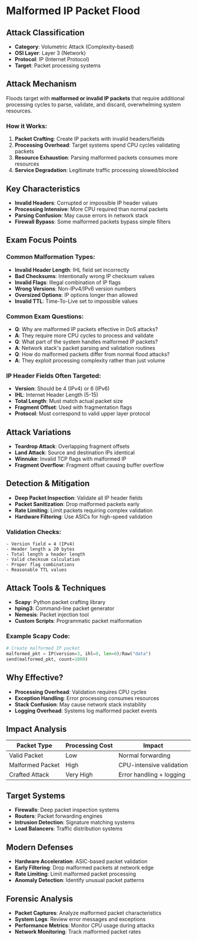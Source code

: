 # Malformed IP Packet Flood

## Attack Classification
- **Category**: Volumetric Attack (Complexity-based)
- **OSI Layer**: Layer 3 (Network)
- **Protocol**: IP (Internet Protocol)
- **Target**: Packet processing systems

## Attack Mechanism
Floods target with **malformed or invalid IP packets** that require additional processing cycles to parse, validate, and discard, overwhelming system resources.

### How it Works:
1. **Packet Crafting**: Create IP packets with invalid headers/fields
2. **Processing Overhead**: Target systems spend CPU cycles validating packets
3. **Resource Exhaustion**: Parsing malformed packets consumes more resources
4. **Service Degradation**: Legitimate traffic processing slowed/blocked

## Key Characteristics
- **Invalid Headers**: Corrupted or impossible IP header values
- **Processing Intensive**: More CPU required than normal packets
- **Parsing Confusion**: May cause errors in network stack
- **Firewall Bypass**: Some malformed packets bypass simple filters

## Exam Focus Points

### Common Malformation Types:
- **Invalid Header Length**: IHL field set incorrectly
- **Bad Checksums**: Intentionally wrong IP checksum values
- **Invalid Flags**: Illegal combination of IP flags
- **Wrong Versions**: Non-IPv4/IPv6 version numbers
- **Oversized Options**: IP options longer than allowed
- **Invalid TTL**: Time-To-Live set to impossible values

### Common Exam Questions:
- **Q**: Why are malformed IP packets effective in DoS attacks?
- **A**: They require more CPU cycles to process and validate
- **Q**: What part of the system handles malformed IP packets?
- **A**: Network stack's packet parsing and validation routines
- **Q**: How do malformed packets differ from normal flood attacks?
- **A**: They exploit processing complexity rather than just volume

### IP Header Fields Often Targeted:
- **Version**: Should be 4 (IPv4) or 6 (IPv6)
- **IHL**: Internet Header Length (5-15)
- **Total Length**: Must match actual packet size
- **Fragment Offset**: Used with fragmentation flags
- **Protocol**: Must correspond to valid upper layer protocol

## Attack Variations
- **Teardrop Attack**: Overlapping fragment offsets
- **Land Attack**: Source and destination IPs identical
- **Winnuke**: Invalid TCP flags with malformed IP
- **Fragment Overflow**: Fragment offset causing buffer overflow

## Detection & Mitigation
- **Deep Packet Inspection**: Validate all IP header fields
- **Packet Sanitization**: Drop malformed packets early
- **Rate Limiting**: Limit packets requiring complex validation
- **Hardware Filtering**: Use ASICs for high-speed validation

### Validation Checks:
```
- Version field = 4 (IPv4)
- Header length ≥ 20 bytes
- Total length ≥ header length
- Valid checksum calculation
- Proper flag combinations
- Reasonable TTL values
```

## Attack Tools & Techniques
- **Scapy**: Python packet crafting library
- **hping3**: Command-line packet generator
- **Nemesis**: Packet injection tool
- **Custom Scripts**: Programmatic packet malformation

### Example Scapy Code:
```python
# Create malformed IP packet
malformed_pkt = IP(version=3, ihl=0, len=0)/Raw("data")
send(malformed_pkt, count=1000)
```

## Why Effective?
- **Processing Overhead**: Validation requires CPU cycles
- **Exception Handling**: Error processing consumes resources
- **Stack Confusion**: May cause network stack instability
- **Logging Overhead**: Systems log malformed packet events

## Impact Analysis
| Packet Type | Processing Cost | Impact |
|-------------|----------------|---------|
| Valid Packet | Low | Normal forwarding |
| Malformed Packet | High | CPU-intensive validation |
| Crafted Attack | Very High | Error handling + logging |

## Target Systems
- **Firewalls**: Deep packet inspection systems
- **Routers**: Packet forwarding engines
- **Intrusion Detection**: Signature matching systems
- **Load Balancers**: Traffic distribution systems

## Modern Defenses
- **Hardware Acceleration**: ASIC-based packet validation
- **Early Filtering**: Drop malformed packets at network edge
- **Rate Limiting**: Limit malformed packet processing
- **Anomaly Detection**: Identify unusual packet patterns

## Forensic Analysis
- **Packet Captures**: Analyze malformed packet characteristics
- **System Logs**: Review error messages and exceptions
- **Performance Metrics**: Monitor CPU usage during attacks
- **Network Monitoring**: Track malformed packet rates
